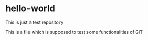 # hello-world
This is just a test repository 

This is a file which is supposed to test some functionalities of GIT
